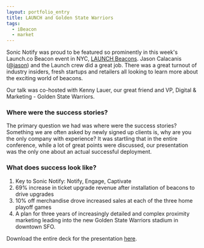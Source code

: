 ```yaml
---
layout: portfolio_entry
title: LAUNCH and Golden State Warriors
tags:
  - iBeacon
  - market
---
```


Sonic Notify was proud to be featured so prominently in this week's Launch.co Beacon event in NYC, [LAUNCH Beacons](http://events.launch.co/beacon/ "Launch Beacon"). Jason Calacanis ([@jason](https://twitter.com/Jason "Jason")) and the Launch crew did a great job. There was a great turnout of industry insiders, fresh startups and retailers all looking to learn more about the exciting world of beacons.

Our talk was co-hosted with Kenny Lauer, our great friend and VP, Digital & Marketing - Golden State Warriors.

### Where were the success stories?

The primary question we had was where were the success stories? Something we are often asked by newly signed up clients is, why are you the only company with experience? It was startling that in the entire conference, while a lot of great points were discussed, our presentation was the only one about an actual successful deployment.

### What does success look like?

1. Key to Sonic Notify: Notify, Engage, Captivate
2. 69% increase in ticket upgrade revenue after installation of beacons to drive upgrades
3. 10% off merchandise drove increased sales at each of the three home playoff games
4. A plan for three years of increasingly detailed and complex proximity marketing leading into the new Golden State Warriors stadium in downtown SFO.

Download the entire deck for the presentation [here](http://blog.signal360.com/img/SonicNotifyPresentationfinal.pdf "Sonic Notify + Warriors Presentation").
